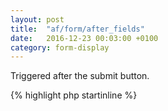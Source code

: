 ```yaml
---
layout: post
title:  "af/form/after_fields"
date:   2016-12-23 00:03:00 +0100
category: form-display
---
```


Triggered after the submit button.

{% highlight php startinline %}
<?php

function after_fields( $form, $args ) {
    echo 'After fields';
}
add_action( 'af/form/after_fields', 'after_fields', 10 ,2 );
add_action( 'af/form/after_fields/id=FORM_ID', 'after_fields', 10 ,2 );
add_action( 'af/form/after_fields/key=FORM_KEY', 'after_fields', 10 ,2 );

{% endhighlight %}
